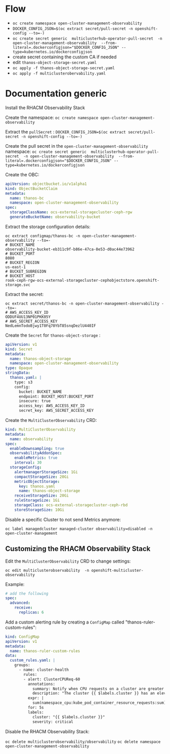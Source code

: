 # Flow

- `oc create namespace open-cluster-management-observability`
- `DOCKER_CONFIG_JSON=$(oc extract secret/pull-secret -n openshift-config --to=-)`
- `oc create secret generic  multiclusterhub-operator-pull-secret  -n open-cluster-management-observability  --from-literal=.dockerconfigjson="$DOCKER_CONFIG_JSON" --type=kubernetes.io/dockerconfigjson`
- create secret containing the custom CA if needed
- edit `thanos-object-storage-secret.yaml`
- `oc apply -f thanos-object-storage-secret.yaml`
- `oc apply -f multiclusterobervability.yaml`

# Documentation generic
Install the RHACM Observability Stack

Create the namespace:
`oc create namespace open-cluster-management-observability`

Extract the `pullSecret` :
`DOCKER_CONFIG_JSON=$(oc extract secret/pull-secret -n openshift-config --to=-)`

Create the pull secret in the `open-cluster-management-observability` namespace:
`oc create secret generic  multiclusterhub-operator-pull-secret  -n open-cluster-management-observability  --from-literal=.dockerconfigjson="$DOCKER_CONFIG_JSON" --type=kubernetes.io/dockerconfigjson`

Create the OBC:
``` yaml
apiVersion: objectbucket.io/v1alpha1
kind: ObjectBucketClaim
metadata:
  name: thanos-bc
  namespace: open-cluster-management-observability
spec:
  storageClassName: ocs-external-storagecluster-ceph-rgw
  generateBucketName: observability-bucket
```

Extract the storage configuration details:
```
oc extract configmap/thanos-bc -n open-cluster-management-observability --to=-
# BUCKET_NAME
observability-bucket-eb311c9f-b86e-47ca-8e53-d0ac44e73962
# BUCKET_PORT
8080
# BUCKET_REGION
us-east-1
# BUCKET_SUBREGION
# BUCKET_HOST
rook-ceph-rgw-ocs-external-storagecluster-cephobjectstore.openshift-storage.svc
```

Extract the secret:
```
oc extract secret/thanos-bc -n open-cluster-management-observability --to=-
# AWS_ACCESS_KEY_ID
ODDUF4UU13NP01PKK05Y
# AWS_SECRET_ACCESS_KEY
NedLemnTodoBjwy1T0Fq70YbT85snqDezlU440IF
```

Create the `Secret` for `thanos-object-storage` :

``` yaml
apiVersion: v1
kind: Secret
metadata:
  name: thanos-object-storage
  namespace: open-cluster-management-observability
type: Opaque
stringData:
  thanos.yaml: |
    type: s3
    config:
      bucket: BUCKET_NAME
      endpoint: BUCKET_HOST:BUCKET_PORT
      insecure: true
      access_key: AWS_ACCESS_KEY_ID
      secret_key: AWS_SECRET_ACCESS_KEY
```

Create the `MultiClusterObservability` CRD:

``` yaml
kind: MultiClusterObservability
metadata:
  name: observability
spec:
  enableDownsampling: true
  observabilityAddonSpec:
    enableMetrics: true
    interval: 30
  storageConfig:
    alertmanagerStorageSize: 1Gi
    compactStorageSize: 20Gi
    metricObjectStorage:
      key: thanos.yaml
      name: thanos-object-storage
    receiveStorageSize: 20Gi
    ruleStorageSize: 1Gi
    storageClass: ocs-external-storagecluster-ceph-rbd
    storeStorageSize: 10Gi
```

Disable a specific Cluster to not send Metrics anymore:

`oc label managedcluster managed-cluster observability=disabled -n open-cluster-management`

## Customizing the RHACM Observability Stack
Edit the `MultiClusterObservability` CRD to change settings:

`oc edit multiclusterobservability  -n openshift-multicluster-observability`

Example:
``` yaml
# add the following
spec:
  advanced:
    receive:
      replicas: 6
```

Add a custom alerting rule by creating a `ConfigMap` called "thanos-ruler-custom-rules":

``` yaml
kind: ConfigMap
apiVersion: v1
metadata:
  name: thanos-ruler-custom-rules
data:
  custom_rules.yaml: |
    groups:
      - name: cluster-health
        rules:
        - alert: ClusterCPUReq-60
          annotations:
            summary: Notify when CPU requests on a cluster are greater than the defined utilization limit
            description: "The cluster {{ $labels.cluster }} has an elevated percentage of CPU requests: {{ $labels.clusterID }}."
          expr: |
            sum(namespace_cpu:kube_pod_container_resource_requests:sum) by (clusterID, cluster) / sum(kube_node_status_allocatable{resource="cpu"}) by (clusterID, cluster) > 0.6
          for: 5s
          labels:
            cluster: "{{ $labels.cluster }}"
            severity: critical
```

Disable the RHACM Observability Stack:

`oc delete multiclusterobservability/observability`
`oc delete namespace open-cluster-management-observability`
